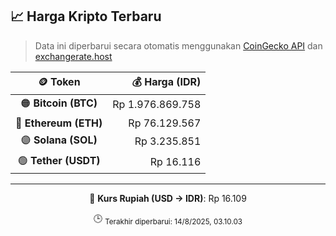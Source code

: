 

<!-- HARGA_KRIPTO -->
## 📈 Harga Kripto Terbaru

> Data ini diperbarui secara otomatis menggunakan [CoinGecko API](https://www.coingecko.com/) dan [exchangerate.host](https://exchangerate.host/)

<div align="center">

| 🪙 Token | 💰 Harga (IDR) |
|:------:|---------------:|
| 🟠 **Bitcoin (BTC)**   | Rp 1.976.869.758 |
| 🔵 **Ethereum (ETH)**  | Rp 76.129.567 |
| 🟣 **Solana (SOL)**    | Rp 3.235.851 |
| 🟢 **Tether (USDT)**   | Rp 16.116 |

---

💱 **Kurs Rupiah (USD → IDR)**: Rp 16.109

🕒 <sub>Terakhir diperbarui: 14/8/2025, 03.10.03</sub>

</div>
<!-- /HARGA_KRIPTO -->